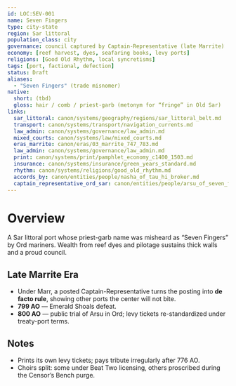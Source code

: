 ```yaml
---
id: LOC:SEV-001
name: Seven Fingers
type: city-state
region: Sar littoral
population_class: city
governance: council captured by Captain-Representative (late Marrite)
economy: [reef harvest, dyes, seafaring books, levy ports]
religions: [Good Old Rhythm, local syncretisms]
tags: [port, factional, defection]
status: Draft
aliases:
  - "Seven Fingers" (trade misnomer)
native:
  short: (tbd)
  gloss: hair / comb / priest-garb (metonym for “fringe” in Old Sar)
links:
  sar_littoral: canon/systems/geography/regions/sar_littoral_belt.md
  transport: canon/systems/transport/navigation_currents.md
  law_admin: canon/systems/governance/law_admin.md
  mixed_courts: canon/systems/law/mixed_courts.md
  eras_marrite: canon/eras/03_marrite_747_783.md
  law_admin: canon/systems/governance/law_admin.md
  print: canon/systems/print/pamphlet_economy_c1400_1503.md
  insurance: canon/systems/insurance/green_years_standard.md
  rhythm: canon/systems/religions/good_old_rhythm.md
  accords_by: canon/entities/people/nasha_of_tau_hi_broker.md
  captain_representative_ord_sar: canon/entities/people/arsu_of_seven_fingers.md
---
```


# Overview
A Sar littoral port whose priest-garb name was misheard as “Seven Fingers” by Ord mariners. Wealth from reef dyes and pilotage sustains thick walls and a proud council.

## Late Marrite Era
- Under Marr, a posted Captain-Representative turns the posting into **de facto rule**, showing other ports the center will not bite.
- **799 AO** — Emerald Shoals defeat.  
- **800 AO** — public trial of Arsu in Ord; levy tickets re-standardized under treaty-port terms.

## Notes
- Prints its own levy tickets; pays tribute irregularly after 776 AO.
- Choirs split: some under Beat Two licensing, others proscribed during the Censor’s Bench purge.
